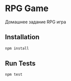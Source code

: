 # RPG Game

Домашнее задание RPG игра

## Installation

```bash
npm install
```

## Run Tests

```bash
npm test
```

